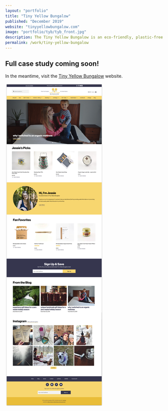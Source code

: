```yaml
---
layout: "portfolio"
title: "Tiny Yellow Bungalow"
published: "December 2019"
website: "tinyyellowbungalow.com"
image: "portfolio/tyb/tyb_front.jpg"
description: The Tiny Yellow Bungalow is an eco-friendly, plastic-free online shop that is curated by founder, Jessie Stokes. For years, Jessie grew her eco-friendly blog and online shop independently. In Fall of 2019 she hired me, a Wordpress and WooCommerce expert, to upgrade the design and functionality of her website. Jessie has built a wonderful community at The Tiny Yellow Bungalow and I'm glad that I'm now a part of it!
permalink: /work/tiny-yellow-bungalow
---
```

## Full case study coming soon!

In the meantime, visit the [Tiny Yellow Bungalow](https://tinyyellowbungalow.com) website.

![Tiny Yellow Bungalow Homepage][1]





[1]: ../assets/img/portfolio/tyb/tyb_home.jpg
